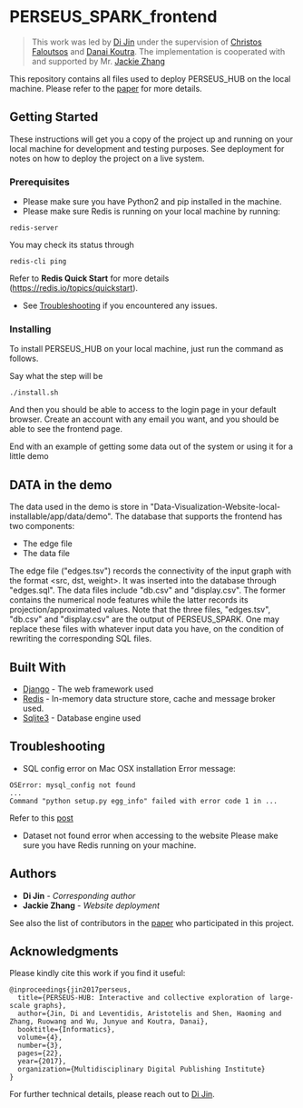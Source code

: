 # PERSEUS_SPARK_frontend
>This work was led by [Di Jin](http://www-personal.umich.edu/~dijin/) under the supervision of [Christos Faloutsos](http://www.cs.cmu.edu/~christos/) and [Danai Koutra](http://web.eecs.umich.edu/~dkoutra/). The implementation is cooperated with and supported by Mr. [Jackie Zhang](https://github.com/ReactiveXYZ-Dev)

This repository contains all files used to deploy PERSEUS_HUB on the local machine. Please refer to the [paper](https://www.mdpi.com/2227-9709/4/3/22) for more details.

## Getting Started

These instructions will get you a copy of the project up and running on your local machine for development and testing purposes. See deployment for notes on how to deploy the project on a live system.

### Prerequisites

* Please make sure you have Python2 and pip installed in the machine. 
* Please make sure Redis is running on your local machine by running:

```
redis-server
```

You may check its status through
```
redis-cli ping
```

Refer to **Redis Quick Start** for more details (https://redis.io/topics/quickstart).

* See [Troubleshooting](##Troubleshooting) if you encountered any issues.

### Installing

To install PERSEUS_HUB on your local machine, just run the command as follows.

Say what the step will be

```
./install.sh
```

And then you should be able to access to the login page in your default browser. Create an account with any email you want, and you should be able to see the frontend page.

End with an example of getting some data out of the system or using it for a little demo

## DATA in the demo

The data used in the demo is store in "Data-Visualization-Website-local-installable⁩/⁨app⁩/data⁩/demo⁩". The database that supports the frontend has two components:
* The edge file
* The data file

The edge file ("edges.tsv") records the connectivity of the input graph with the format <src, dst, weight>. It was inserted into the database through "edges.sql".
The data files include "db.csv" and "display.csv". The former contains the numerical node features while the latter records its projection/approximated values.
Note that the three files, "edges.tsv", "db.csv" and "display.csv" are the output of PERSEUS_SPARK. One may replace these files with whatever input data you have, on the condition of rewriting the corresponding SQL files.



## Built With

* [Django](https://www.djangoproject.com/) - The web framework used
* [Redis](https://redis.io/) - In-memory data structure store, cache and message broker used.
* [Sqlite3](https://www.sqlite.org/index.html) - Database engine used


## Troubleshooting

* SQL config error on Mac OSX installation
Error message: 
```
OSError: mysql_config not found
...
Command "python setup.py egg_info" failed with error code 1 in ...
```
Refer to this [post](https://github.com/clips/pattern/issues/203)

* Dataset not found error when accessing to the website
Please make sure you have Redis running on your machine.


## Authors

* **Di Jin** - *Corresponding author*
* **Jackie Zhang** - *Website deployment*

See also the list of contributors in the [paper](https://www.mdpi.com/2227-9709/4/3/22) who participated in this project.


## Acknowledgments

Please kindly cite this work if you find it useful:
```
@inproceedings{jin2017perseus,
  title={PERSEUS-HUB: Interactive and collective exploration of large-scale graphs},
  author={Jin, Di and Leventidis, Aristotelis and Shen, Haoming and Zhang, Ruowang and Wu, Junyue and Koutra, Danai},
  booktitle={Informatics},
  volume={4},
  number={3},
  pages={22},
  year={2017},
  organization={Multidisciplinary Digital Publishing Institute}
}
```
For further technical details, please reach out to [Di Jin](http://www-personal.umich.edu/~dijin/).

